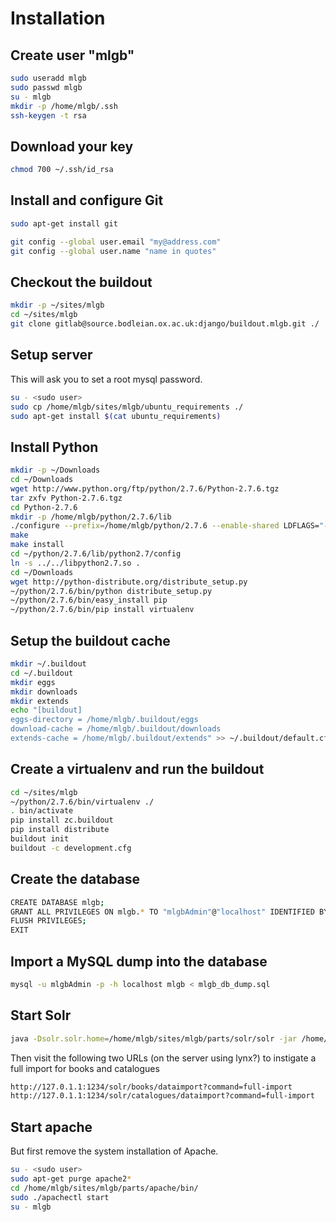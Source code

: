 Installation
============

Create user "mlgb"
-------------------
```bash
sudo useradd mlgb
sudo passwd mlgb
su - mlgb
mkdir -p /home/mlgb/.ssh
ssh-keygen -t rsa
```

Download your key
-----------------
```bash
chmod 700 ~/.ssh/id_rsa
```
Install and configure Git
-------------------------
```bash
sudo apt-get install git
```
```bash
git config --global user.email "my@address.com"
git config --global user.name "name in quotes"
```

Checkout the buildout
---------------------
```bash
mkdir -p ~/sites/mlgb
cd ~/sites/mlgb
git clone gitlab@source.bodleian.ox.ac.uk:django/buildout.mlgb.git ./
```

Setup server
------------

This will ask you to set a root mysql password. 

```bash
su - <sudo user>
sudo cp /home/mlgb/sites/mlgb/ubuntu_requirements ./
sudo apt-get install $(cat ubuntu_requirements)
```

Install Python
--------------
```bash
mkdir -p ~/Downloads
cd ~/Downloads
wget http://www.python.org/ftp/python/2.7.6/Python-2.7.6.tgz
tar zxfv Python-2.7.6.tgz
cd Python-2.7.6
mkdir -p /home/mlgb/python/2.7.6/lib
./configure --prefix=/home/mlgb/python/2.7.6 --enable-shared LDFLAGS="-Wl,-rpath=/home/mlgb/python/2.7.6/lib"
make
make install
cd ~/python/2.7.6/lib/python2.7/config
ln -s ../../libpython2.7.so .
cd ~/Downloads
wget http://python-distribute.org/distribute_setup.py
~/python/2.7.6/bin/python distribute_setup.py
~/python/2.7.6/bin/easy_install pip
~/python/2.7.6/bin/pip install virtualenv
```

Setup the buildout cache
------------------------
```bash
mkdir ~/.buildout
cd ~/.buildout
mkdir eggs
mkdir downloads
mkdir extends
echo "[buildout]
eggs-directory = /home/mlgb/.buildout/eggs
download-cache = /home/mlgb/.buildout/downloads
extends-cache = /home/mlgb/.buildout/extends" >> ~/.buildout/default.cfg
```

Create a virtualenv and run the buildout
----------------------------------------
```bash
cd ~/sites/mlgb
~/python/2.7.6/bin/virtualenv ./
. bin/activate
pip install zc.buildout
pip install distribute
buildout init
buildout -c development.cfg
```

Create the database
-------------------
```bash
CREATE DATABASE mlgb;
GRANT ALL PRIVILEGES ON mlgb.* TO "mlgbAdmin"@"localhost" IDENTIFIED BY "<password here>";
FLUSH PRIVILEGES;
EXIT
```

Import a MySQL dump into the database
-------------------------------------
```bash
mysql -u mlgbAdmin -p -h localhost mlgb < mlgb_db_dump.sql 
```

Start Solr
----------
```bash
java -Dsolr.solr.home=/home/mlgb/sites/mlgb/parts/solr/solr -jar /home/mlgb/sites/mlgb/parts/solr/start.jar
```
Then visit the following two URLs (on the server using lynx?) to instigate a full import for books and catalogues

```bash
http://127.0.1.1:1234/solr/books/dataimport?command=full-import
http://127.0.1.1:1234/solr/catalogues/dataimport?command=full-import
```

Start apache
------------

But first remove the system installation of Apache.

```bash
su - <sudo user>
sudo apt-get purge apache2*
cd /home/mlgb/sites/mlgb/parts/apache/bin/
sudo ./apachectl start
su - mlgb
```

